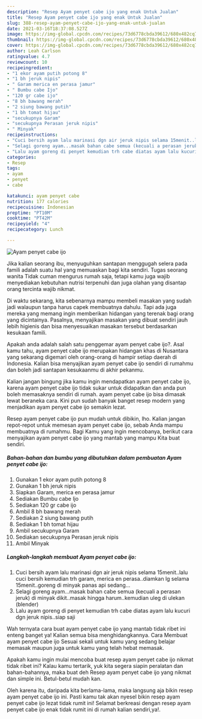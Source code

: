 ```yaml
---
description: "Resep Ayam penyet cabe ijo yang enak Untuk Jualan"
title: "Resep Ayam penyet cabe ijo yang enak Untuk Jualan"
slug: 388-resep-ayam-penyet-cabe-ijo-yang-enak-untuk-jualan
date: 2021-03-16T18:37:08.527Z
image: https://img-global.cpcdn.com/recipes/73d6778cbda39612/680x482cq70/ayam-penyet-cabe-ijo-foto-resep-utama.jpg
thumbnail: https://img-global.cpcdn.com/recipes/73d6778cbda39612/680x482cq70/ayam-penyet-cabe-ijo-foto-resep-utama.jpg
cover: https://img-global.cpcdn.com/recipes/73d6778cbda39612/680x482cq70/ayam-penyet-cabe-ijo-foto-resep-utama.jpg
author: Leah Carlson
ratingvalue: 4.7
reviewcount: 10
recipeingredient:
- "1 ekor ayam putih potong 8"
- "1 bh jeruk nipis"
- " Garam merica en perasa jamur"
- " Bumbu cabe Ijo"
- "120 gr cabe ijo"
- "8 bh bawang merah"
- "2 siung bawang putih"
- "1 bh tomat hijau"
- "secukupnya Garam"
- "secukupnya Perasan jeruk nipis"
- " Minyak"
recipeinstructions:
- "Cuci bersih ayam lalu marinasi dgn air jeruk nipis selama 15menit..lalu cuci bersih kemudian trh garam, merica en perasa..diamkan lg selama 15menit..goreng di minyak panas api sedang..."
- "Selagi goreng ayam...masak bahan cabe semua (kecuali a perasan jeruk) di minyak dikit..masak hingga harum..kemudian uleg di ulekan (blender)"
- "Lalu ayam goreng di penyet kemudian trh cabe diatas ayam lalu kucuri dgn jeruk nipis..siap saji"
categories:
- Resep
tags:
- ayam
- penyet
- cabe

katakunci: ayam penyet cabe 
nutrition: 177 calories
recipecuisine: Indonesian
preptime: "PT10M"
cooktime: "PT42M"
recipeyield: "4"
recipecategory: Lunch

---
```



![Ayam penyet cabe ijo](https://img-global.cpcdn.com/recipes/73d6778cbda39612/680x482cq70/ayam-penyet-cabe-ijo-foto-resep-utama.jpg)

Jika kalian seorang ibu, menyuguhkan santapan menggugah selera pada famili adalah suatu hal yang memuaskan bagi kita sendiri. Tugas seorang  wanita Tidak cuman mengurus rumah saja, tetapi kamu juga wajib menyediakan kebutuhan nutrisi terpenuhi dan juga olahan yang disantap orang tercinta wajib nikmat.

Di waktu  sekarang, kita sebenarnya mampu membeli masakan yang sudah jadi walaupun tanpa harus capek membuatnya dahulu. Tapi ada juga mereka yang memang ingin memberikan hidangan yang terenak bagi orang yang dicintainya. Pasalnya, menyajikan masakan yang dibuat sendiri jauh lebih higienis dan bisa menyesuaikan masakan tersebut berdasarkan kesukaan famili. 



Apakah anda adalah salah satu penggemar ayam penyet cabe ijo?. Asal kamu tahu, ayam penyet cabe ijo merupakan hidangan khas di Nusantara yang sekarang digemari oleh orang-orang di hampir setiap daerah di Indonesia. Kalian bisa menyajikan ayam penyet cabe ijo sendiri di rumahmu dan boleh jadi santapan kesukaanmu di akhir pekanmu.

Kalian jangan bingung jika kamu ingin mendapatkan ayam penyet cabe ijo, karena ayam penyet cabe ijo tidak sukar untuk didapatkan dan anda pun boleh memasaknya sendiri di rumah. ayam penyet cabe ijo bisa dimasak lewat beraneka cara. Kini pun sudah banyak banget resep modern yang menjadikan ayam penyet cabe ijo semakin lezat.

Resep ayam penyet cabe ijo pun mudah untuk dibikin, lho. Kalian jangan repot-repot untuk memesan ayam penyet cabe ijo, sebab Anda mampu membuatnya di rumahmu. Bagi Kamu yang ingin mencobanya, berikut cara menyajikan ayam penyet cabe ijo yang mantab yang mampu Kita buat sendiri.

<!--inarticleads1-->

##### Bahan-bahan dan bumbu yang dibutuhkan dalam pembuatan Ayam penyet cabe ijo:

1. Gunakan 1 ekor ayam putih potong 8
1. Gunakan 1 bh jeruk nipis
1. Siapkan  Garam, merica en perasa jamur
1. Sediakan  Bumbu cabe Ijo
1. Sediakan 120 gr cabe ijo
1. Ambil 8 bh bawang merah
1. Sediakan 2 siung bawang putih
1. Sediakan 1 bh tomat hijau
1. Ambil secukupnya Garam
1. Sediakan secukupnya Perasan jeruk nipis
1. Ambil  Minyak




<!--inarticleads2-->

##### Langkah-langkah membuat Ayam penyet cabe ijo:

1. Cuci bersih ayam lalu marinasi dgn air jeruk nipis selama 15menit..lalu cuci bersih kemudian trh garam, merica en perasa..diamkan lg selama 15menit..goreng di minyak panas api sedang...
1. Selagi goreng ayam...masak bahan cabe semua (kecuali a perasan jeruk) di minyak dikit..masak hingga harum..kemudian uleg di ulekan (blender)
1. Lalu ayam goreng di penyet kemudian trh cabe diatas ayam lalu kucuri dgn jeruk nipis..siap saji




Wah ternyata cara buat ayam penyet cabe ijo yang mantab tidak ribet ini enteng banget ya! Kalian semua bisa menghidangkannya. Cara Membuat ayam penyet cabe ijo Sesuai sekali untuk kamu yang sedang belajar memasak maupun juga untuk kamu yang telah hebat memasak.

Apakah kamu ingin mulai mencoba buat resep ayam penyet cabe ijo nikmat tidak ribet ini? Kalau kamu tertarik, yuk kita segera siapin peralatan dan bahan-bahannya, maka buat deh Resep ayam penyet cabe ijo yang nikmat dan simple ini. Betul-betul mudah kan. 

Oleh karena itu, daripada kita berlama-lama, maka langsung aja bikin resep ayam penyet cabe ijo ini. Pasti kamu tak akan nyesel bikin resep ayam penyet cabe ijo lezat tidak rumit ini! Selamat berkreasi dengan resep ayam penyet cabe ijo enak tidak rumit ini di rumah kalian sendiri,ya!.

